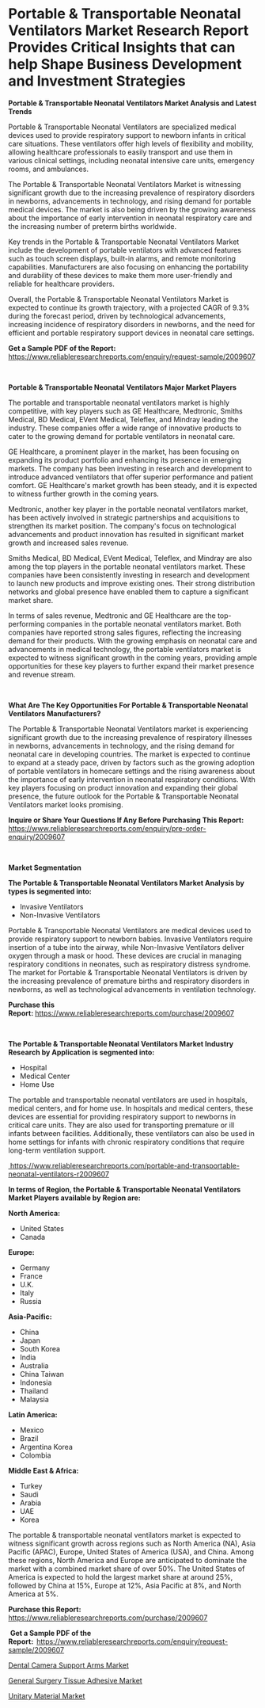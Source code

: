 <p><h1>Portable & Transportable Neonatal Ventilators Market Research Report Provides Critical Insights that can help Shape Business Development and Investment Strategies</h1></p><p><strong>Portable & Transportable Neonatal Ventilators Market Analysis and Latest Trends</strong></p>
<p><p>Portable & Transportable Neonatal Ventilators are specialized medical devices used to provide respiratory support to newborn infants in critical care situations. These ventilators offer high levels of flexibility and mobility, allowing healthcare professionals to easily transport and use them in various clinical settings, including neonatal intensive care units, emergency rooms, and ambulances.</p><p>The Portable & Transportable Neonatal Ventilators Market is witnessing significant growth due to the increasing prevalence of respiratory disorders in newborns, advancements in technology, and rising demand for portable medical devices. The market is also being driven by the growing awareness about the importance of early intervention in neonatal respiratory care and the increasing number of preterm births worldwide.</p><p>Key trends in the Portable & Transportable Neonatal Ventilators Market include the development of portable ventilators with advanced features such as touch screen displays, built-in alarms, and remote monitoring capabilities. Manufacturers are also focusing on enhancing the portability and durability of these devices to make them more user-friendly and reliable for healthcare providers.</p><p>Overall, the Portable & Transportable Neonatal Ventilators Market is expected to continue its growth trajectory, with a projected CAGR of 9.3% during the forecast period, driven by technological advancements, increasing incidence of respiratory disorders in newborns, and the need for efficient and portable respiratory support devices in neonatal care settings.</p></p>
<p><strong>Get a Sample PDF of the Report:&nbsp;</strong> <a href="https://www.reliableresearchreports.com/enquiry/request-sample/2009607">https://www.reliableresearchreports.com/enquiry/request-sample/2009607</a></p>
<p>&nbsp;</p>
<p><strong>Portable & Transportable Neonatal Ventilators Major Market Players</strong></p>
<p><p>The portable and transportable neonatal ventilators market is highly competitive, with key players such as GE Healthcare, Medtronic, Smiths Medical, BD Medical, EVent Medical, Teleflex, and Mindray leading the industry. These companies offer a wide range of innovative products to cater to the growing demand for portable ventilators in neonatal care.</p><p>GE Healthcare, a prominent player in the market, has been focusing on expanding its product portfolio and enhancing its presence in emerging markets. The company has been investing in research and development to introduce advanced ventilators that offer superior performance and patient comfort. GE Healthcare's market growth has been steady, and it is expected to witness further growth in the coming years.</p><p>Medtronic, another key player in the portable neonatal ventilators market, has been actively involved in strategic partnerships and acquisitions to strengthen its market position. The company's focus on technological advancements and product innovation has resulted in significant market growth and increased sales revenue.</p><p>Smiths Medical, BD Medical, EVent Medical, Teleflex, and Mindray are also among the top players in the portable neonatal ventilators market. These companies have been consistently investing in research and development to launch new products and improve existing ones. Their strong distribution networks and global presence have enabled them to capture a significant market share.</p><p>In terms of sales revenue, Medtronic and GE Healthcare are the top-performing companies in the portable neonatal ventilators market. Both companies have reported strong sales figures, reflecting the increasing demand for their products. With the growing emphasis on neonatal care and advancements in medical technology, the portable ventilators market is expected to witness significant growth in the coming years, providing ample opportunities for these key players to further expand their market presence and revenue stream.</p></p>
<p>&nbsp;</p>
<p><strong>What Are The Key Opportunities For Portable & Transportable Neonatal Ventilators Manufacturers?</strong></p>
<p><p>The Portable & Transportable Neonatal Ventilators market is experiencing significant growth due to the increasing prevalence of respiratory illnesses in newborns, advancements in technology, and the rising demand for neonatal care in developing countries. The market is expected to continue to expand at a steady pace, driven by factors such as the growing adoption of portable ventilators in homecare settings and the rising awareness about the importance of early intervention in neonatal respiratory conditions. With key players focusing on product innovation and expanding their global presence, the future outlook for the Portable & Transportable Neonatal Ventilators market looks promising.</p></p>
<p><strong>Inquire or Share Your Questions If Any Before Purchasing This Report:</strong> <a href="https://www.reliableresearchreports.com/enquiry/pre-order-enquiry/2009607">https://www.reliableresearchreports.com/enquiry/pre-order-enquiry/2009607</a></p>
<p>&nbsp;</p>
<p><strong>Market Segmentation</strong></p>
<p><strong>The Portable & Transportable Neonatal Ventilators Market Analysis by types is segmented into:</strong></p>
<p><ul><li>Invasive Ventilators</li><li>Non-Invasive Ventilators</li></ul></p>
<p><p>Portable & Transportable Neonatal Ventilators are medical devices used to provide respiratory support to newborn babies. Invasive Ventilators require insertion of a tube into the airway, while Non-Invasive Ventilators deliver oxygen through a mask or hood. These devices are crucial in managing respiratory conditions in neonates, such as respiratory distress syndrome. The market for Portable & Transportable Neonatal Ventilators is driven by the increasing prevalence of premature births and respiratory disorders in newborns, as well as technological advancements in ventilation technology.</p></p>
<p><strong>Purchase this Report:&nbsp;</strong><a href="https://www.reliableresearchreports.com/purchase/2009607">https://www.reliableresearchreports.com/purchase/2009607</a></p>
<p>&nbsp;</p>
<p><strong>The Portable & Transportable Neonatal Ventilators Market Industry Research by Application is segmented into:</strong></p>
<p><ul><li>Hospital</li><li>Medical Center</li><li>Home Use</li></ul></p>
<p><p>The portable and transportable neonatal ventilators are used in hospitals, medical centers, and for home use. In hospitals and medical centers, these devices are essential for providing respiratory support to newborns in critical care units. They are also used for transporting premature or ill infants between facilities. Additionally, these ventilators can also be used in home settings for infants with chronic respiratory conditions that require long-term ventilation support.</p></p>
<p><a href="https://www.reliableresearchreports.com/portable-and-transportable-neonatal-ventilators-r2009607">&nbsp;https://www.reliableresearchreports.com/portable-and-transportable-neonatal-ventilators-r2009607</a></p>
<p><strong>In terms of Region, the Portable & Transportable Neonatal Ventilators Market Players available by Region are:</strong></p>
<p>
    <p> <strong> North America: </strong>
        <ul>
            <li>United States</li>
            <li>Canada</li>
        </ul>
        </p> 
    <p> <strong> Europe: </strong>
        <ul>
            <li>Germany</li>
            <li>France</li>
            <li>U.K.</li>
            <li>Italy</li>
            <li>Russia</li>
        </ul>
        </p> 
    <p> <strong> Asia-Pacific: </strong>
        <ul>
            <li>China</li>
            <li>Japan</li>
            <li>South Korea</li>
            <li>India</li>
            <li>Australia</li>
            <li>China Taiwan</li>
            <li>Indonesia</li>
            <li>Thailand</li>
            <li>Malaysia</li>
        </ul>
        </p> 
    <p> <strong> Latin America: </strong>
        <ul>
            <li>Mexico</li>
            <li>Brazil</li>
            <li>Argentina Korea</li>
            <li>Colombia</li>
        </ul>
        </p> 
    <p> <strong> Middle East & Africa: </strong>
        <ul>
            <li>Turkey</li>
            <li>Saudi</li>
            <li>Arabia</li>
            <li>UAE</li>
            <li>Korea</li>
        </ul>
    </p>
    </p>
<p><p>The portable & transportable neonatal ventilators market is expected to witness significant growth across regions such as North America (NA), Asia Pacific (APAC), Europe, United States of America (USA), and China. Among these regions, North America and Europe are anticipated to dominate the market with a combined market share of over 50%. The United States of America is expected to hold the largest market share at around 25%, followed by China at 15%, Europe at 12%, Asia Pacific at 8%, and North America at 5%.</p></p>
<p><strong>Purchase this Report: </strong><a href="https://www.reliableresearchreports.com/purchase/2009607">https://www.reliableresearchreports.com/purchase/2009607</a></p>
<p>&nbsp;<strong>Get a Sample PDF of the Report:&nbsp;&nbsp;</strong><a href="https://www.reliableresearchreports.com/enquiry/request-sample/2009607">https://www.reliableresearchreports.com/enquiry/request-sample/2009607</a></p>
<p><strong></strong></p>
<p><p><a href="https://github.com/mancsybtousav/Market-Research-Report-List-2/blob/main/dental-camera-support-arms-market.md">Dental Camera Support Arms Market</a></p><p><a href="https://github.com/josesg55/Market-Research-Report-List-2/blob/main/general-surgery-tissue-adhesive-market.md">General Surgery Tissue Adhesive Market</a></p><p><a href="https://issuu.com/reportprime-2/docs/unitary-material-market-size-2030.pptx">Unitary Material Market</a></p></p>
